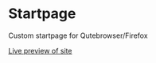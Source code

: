 # Startpage

Custom startpage for Qutebrowser/Firefox

[Live preview of site](https://mcotocel.github.io/startpage/)
